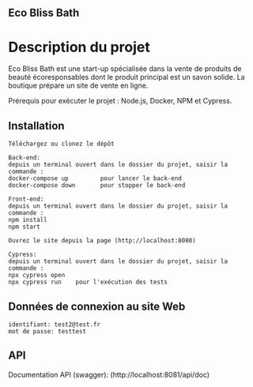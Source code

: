 ## Eco Bliss Bath

# Description du projet

Eco Bliss Bath est une start-up spécialisée dans la vente de produits de beauté écoresponsables dont le produit principal est un savon solide. La boutique prépare un site de vente en ligne.

Prérequis pour exécuter le projet : Node.js, Docker, NPM et Cypress.

## Installation

    Téléchargez ou clonez le dépôt

    Back-end:
    depuis un terminal ouvert dans le dossier du projet, saisir la commande : 
    docker-compose up         pour lancer le back-end
    docker-compose down       pour stopper le back-end

    Front-end:
    depuis un terminal ouvert dans le dossier du projet, saisir la commande : 
    npm install
    npm start

    Ouvrez le site depuis la page (http://localhost:8080)

    Cypress:
    depuis un terminal ouvert dans le dossier du projet, saisir la commande :
    npx cypress open
    npx cypress run    pour l'exécution des tests

## Données de connexion au site Web

    identifiant: test2@test.fr 
    mot de passe: testtest

## API

Documentation API (swagger): (http://localhost:8081/api/doc)

